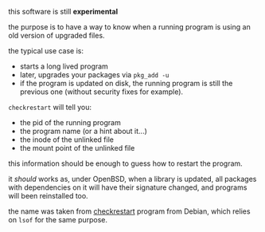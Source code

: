 this software is still **experimental**

the purpose is to have a way to know when a running program is using an old version of upgraded files.

the typical use case is:
  - starts a long lived program
  - later, upgrades your packages via `pkg_add -u`
  - if the program is updated on disk, the running program is still the previous one (without security fixes for example).

`checkrestart` will tell you:
  - the pid of the running program
  - the program name (or a hint about it...)
  - the inode of the unlinked file
  - the mount point of the unlinked file

this information should be enough to guess how to restart the program.

it *should* works as, under OpenBSD, when a library is updated, all packages with dependencies on it will have their signature changed, and programs will been reinstalled too.

the name was taken from [checkrestart](https://packages.debian.org/sid/debian-goodies) program from Debian, which relies on `lsof` for the same purpose.
